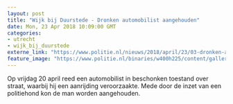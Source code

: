 ```yaml
---
layout: post
title: "Wijk bij Duurstede - Dronken automobilist aangehouden"
date: Mon, 23 Apr 2018 10:09:00 GMT
categories: 
- utrecht 
- wijk_bij_duurstede 
externe_link: "https://www.politie.nl/nieuws/2018/april/23/03-dronken-automobilist-aangehouden.html"
feature_image: "https://www.politie.nl/binaries/w400h225/content/gallery/politie/stockfotos/algemeen/agent-controleert-autopapieren.jpg"
---
```


Op vrijdag 20 april reed een automobilist in beschonken toestand over straat, waarbij hij een aanrijding veroorzaakte. Mede door de inzet van een politiehond kon de man worden aangehouden.

